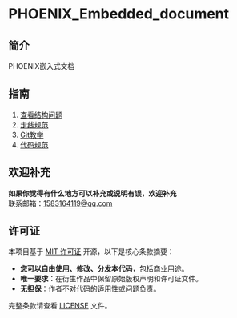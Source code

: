 # PHOENIX_Embedded_document

## 简介
PHOENIX嵌入式文档

## 指南
1. [查看结构问题](find_assembly_problems.md)
2. [走线规范](robot_wiring_guide.md)
3. [Git教学](use_of_git.md)
4. [代码规范](code_standard.md)

## 欢迎补充
**如果你觉得有什么地方可以补充或说明有误，欢迎补充**   
联系邮箱：[1583164119@qq.com](https://mail.qq.com)

## 许可证

本项目基于 [MIT 许可证](LICENSE) 开源，以下是核心条款摘要：

- **您可以自由使用、修改、分发本代码**，包括商业用途。
- **唯一要求**：在衍生作品中保留原始版权声明和许可证文件。
- **无担保**：作者不对代码的适用性或问题负责。

完整条款请查看 [LICENSE](LICENSE) 文件。